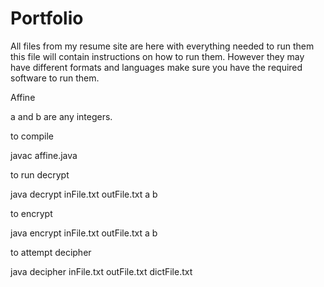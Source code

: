 # Portfolio
All files from my resume site are here with everything needed to run them this file will contain instructions on how to run them.
However they may have different formats and languages make sure you have the required software to run them.


Affine

a and b are any integers.

to compile

javac affine.java

to run decrypt

java decrypt inFile.txt outFile.txt a b

to encrypt

java encrypt inFile.txt outFile.txt a b

to attempt decipher

java decipher inFile.txt outFile.txt dictFile.txt
